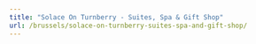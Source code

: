 ```yaml
---
title: "Solace On Turnberry - Suites, Spa & Gift Shop"
url: /brussels/solace-on-turnberry-suites-spa-and-gift-shop/
---
```

